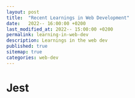 ```yaml
---
layout: post
title:  "Recent Learnings in Web Development"
date:   2022-- 16:00:00 +0200
last_modified_at: 2022-- 15:00:00 +0200
permalink: learning-in-web-dev
description: Learnings in the web dev
published: true
sitemap: true
categories: web-dev  
---
```


# Jest

